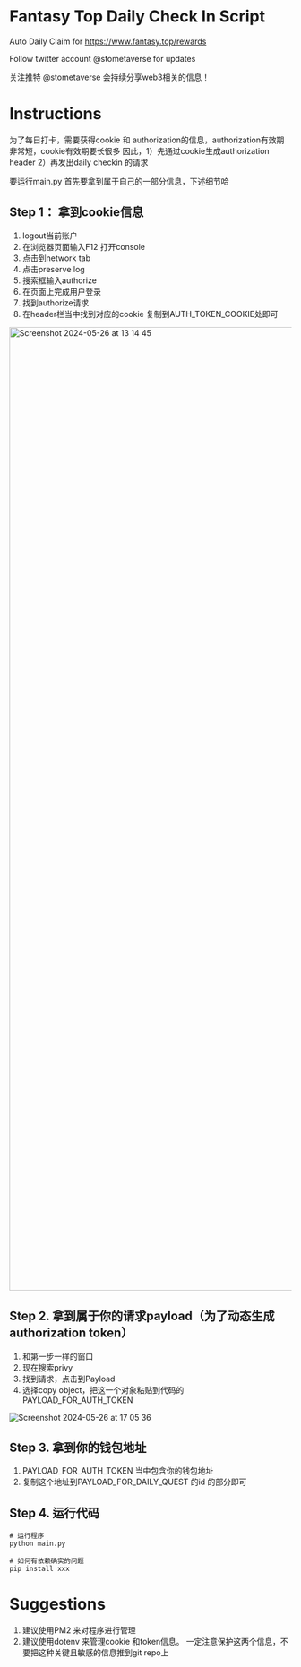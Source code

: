 # Fantasy Top Daily Check In Script 

Auto Daily Claim for https://www.fantasy.top/rewards

Follow twitter account @stometaverse for updates 

关注推特 @stometaverse 会持续分享web3相关的信息！ 

# Instructions 

为了每日打卡，需要获得cookie 和 authorization的信息，authorization有效期非常短，cookie有效期要长很多
因此，1）先通过cookie生成authorization header 2）再发出daily checkin 的请求

要运行main.py 首先要拿到属于自己的一部分信息，下述细节哈 

## Step 1： 拿到cookie信息

1. logout当前账户
2. 在浏览器页面输入F12 打开console
3. 点击到network tab
4. 点击preserve log 
5. 搜索框输入authorize 
6. 在页面上完成用户登录
7. 找到authorize请求 
8. 在header栏当中找到对应的cookie  复制到AUTH_TOKEN_COOKIE处即可

<img width="1721" alt="Screenshot 2024-05-26 at 13 14 45" src="https://github.com/stometaverse/FantasyDailyCheckIn/assets/170246750/e53ea1ab-0310-4fd9-a489-a31e89769dbc">


## Step 2. 拿到属于你的请求payload（为了动态生成authorization token）
1. 和第一步一样的窗口
2. 现在搜索privy
3. 找到请求，点击到Payload 
4. 选择copy object，把这一个对象粘贴到代码的PAYLOAD_FOR_AUTH_TOKEN

![Screenshot 2024-05-26 at 17 05 36](https://github.com/stometaverse/FantasyDailyCheckIn/assets/170246750/7cc21ed8-bd72-41ec-859e-f419982d9455)

## Step 3. 拿到你的钱包地址 
1. PAYLOAD_FOR_AUTH_TOKEN 当中包含你的钱包地址
2. 复制这个地址到PAYLOAD_FOR_DAILY_QUEST 的id 的部分即可

## Step 4. 运行代码

```
# 运行程序
python main.py 

# 如何有依赖确实的问题 
pip install xxx
```

# Suggestions 
1. 建议使用PM2 来对程序进行管理
2. 建议使用dotenv 来管理cookie 和token信息。 一定注意保护这两个信息，不要把这种关键且敏感的信息推到git repo上
